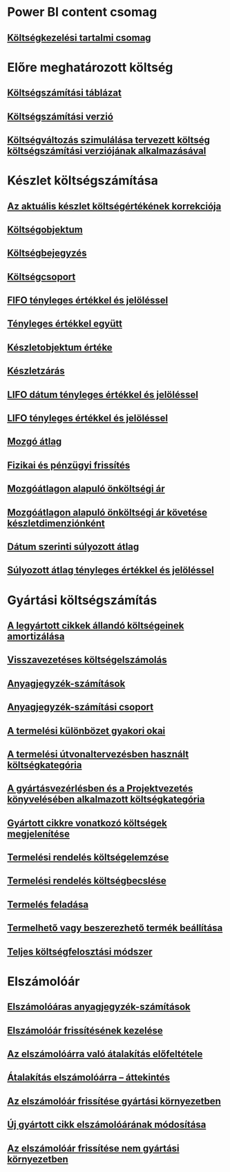 # Power BI content csomag
## [Költségkezelési tartalmi csomag](/dynamics365/operations/dev-itpro/analytics/cost-management-content-pack?toc=/dynamics365/operations/supply-chain/toc.json)
# Előre meghatározott költség
## [Költségszámítási táblázat](costing-sheets.md)
## [Költségszámítási verzió](costing-versions.md)
## [Költségváltozás szimulálása tervezett költség költségszámítási verziójának alkalmazásával](simulate-cost-changes-costing-version-planned-costs.md)
# Készlet költségszámítása
## [Az aktuális készlet költségértékének korrekciója](adjust-hand-inventory-cost-values.md)
## [Költségobjektum](cost-object.md)
## [Költségbejegyzés](cost-entries.md)
## [Költségcsoport](cost-groups.md)
## [FIFO tényleges értékkel és jelöléssel](fifo-physical-value-marking.md)
## [Tényleges értékkel együtt](include-physical-value.md)
## [Készletobjektum értéke](physical-quantity.md)
## [Készletzárás](inventory-close.md)
## [LIFO dátum tényleges értékkel és jelöléssel](lifo-date-physical-value-marking.md)
## [LIFO tényleges értékkel és jelöléssel](lifo-physical-value-marking.md)
## [Mozgó átlag](moving-average.md)
## [Fizikai és pénzügyi frissítés](physical-financial-updates.md)
## [Mozgóátlagon alapuló önköltségi ár](running-average-cost-price.md)
## [Mozgóátlagon alapuló önköltségi ár követése készletdimenziónként](track-running-average-cost-per-inventory-dimension.md)
## [Dátum szerinti súlyozott átlag](weighted-average-date.md)
## [Súlyozott átlag tényleges értékkel és jelöléssel](weighted-average-physical-value-marking.md)
# Gyártási költségszámítás
## [A legyártott cikkek állandó költségeinek amortizálása](amortize-constant-costs-manufactured-item.md)
## [Visszavezetéses költségelszámolás](backflush-costing.md)
## [Anyagjegyzék-számítások](bom-calculations.md)
## [Anyagjegyzék-számítási csoport](bom-calculation-groups.md)
## [A termelési különbözet gyakori okai](common-sources-of-production-variances.md)
## [A termelési útvonaltervezésben használt költségkategória](cost-categories-used-production-routings.md)
## [A gyártásvezérlésben és a Projektvezetés könyvelésében alkalmazott költségkategória](cost-categories-used-production-control-project-management-accounting.md)
## [Gyártott cikkre vonatkozó költségek megjelenítése](charges-manufactured-item.md)
## [Termelési rendelés költségelemzése](production-order-cost-analysis.md)
## [Termelési rendelés költségbecslése](production-order-cost-estimation.md)
## [Termelés feladása](production-posting.md)
## [Termelhető vagy beszerezhető termék beállítása](manufactured-items-treated-as-purchased-items.md)
## [Teljes költségfelosztási módszer](methodology-total-cost-allocation.md)
# Elszámolóár
## [Elszámolóáras anyagjegyzék-számítások](information-used-bom-calculations-standard-costs.md)
## [Elszámolóár frissítésének kezelése](manage-standard-cost-updates.md)
## [Az elszámolóárra való átalakítás előfeltétele](prerequisites-standard-cost-conversion.md)
## [Átalakítás elszámolóárra – áttekintés](standard-cost-conversion-overview.md)
## [Az elszámolóár frissítése gyártási környezetben](update-standard-costs-manufacturing-environment.md)
## [Új gyártott cikk elszámolóárának módosítása](update-standard-costs-new-manufactured-item.md)
## [Az elszámolóár frissítése nem gyártási környezetben](update-standard-costs-non-manufacturing-environment.md)



